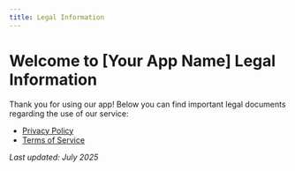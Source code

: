 ```yaml
---
title: Legal Information
---
```


# Welcome to [Your App Name] Legal Information

Thank you for using our app! Below you can find important legal documents regarding the use of our service:

- [Privacy Policy](privacy-policy.md)
- [Terms of Service](terms-of-service.md)


_Last updated: July 2025_
